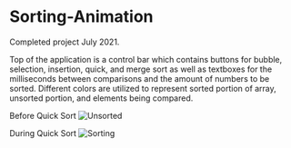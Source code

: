 # Sorting-Animation
Completed project July 2021.

Top of the application is a control bar which contains buttons for bubble, selection, insertion, quick, and merge sort as well as textboxes for the milliseconds between comparisons and the amount of numbers to be sorted.
Different colors are utilized to represent sorted portion of array, unsorted portion, and elements being compared.

Before Quick Sort
![Unsorted](https://user-images.githubusercontent.com/56574560/136869459-dfa5ac91-573f-4a27-be67-d3ff4992aa74.png)

During Quick Sort
![Sorting](https://user-images.githubusercontent.com/56574560/136869467-afee18e4-e2ae-448c-8e83-6ebd3e217dca.png)
